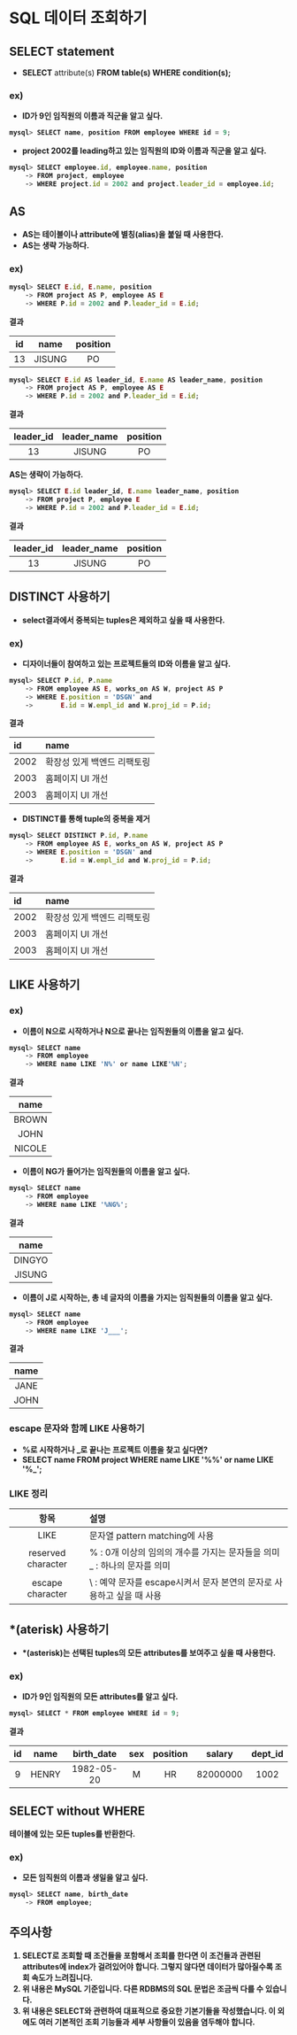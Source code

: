 # SQL 데이터 조회하기

## SELECT statement
- <b>SELECT</b> attribute(s) <b>FROM<b> table(s) <b>WHERE</b> condition(s);
### ex)
- ID가 9인 임직원의 이름과 직군을 알고 싶다.

```javascript
mysql> SELECT name, position FROM employee WHERE id = 9;
```

- project 2002를 leading하고 있는 임직원의 ID와 이름과 직군을 알고 싶다.

```javascript
mysql> SELECT employee.id, employee.name, position
    -> FROM project, employee
    -> WHERE project.id = 2002 and project.leader_id = employee.id;
```

## AS
- AS는 테이블이나 attribute에 별칭(alias)을 붙일 때 사용한다.
- AS는 생략 가능하다.

### ex)

```javascript
mysql> SELECT E.id, E.name, position
    -> FROM project AS P, employee AS E
    -> WHERE P.id = 2002 and P.leader_id = E.id;
```

결과

|id|name|position|
|:-:|:-:|:-:|
|13|JISUNG|PO|


```javascript
mysql> SELECT E.id AS leader_id, E.name AS leader_name, position
    -> FROM project AS P, employee AS E
    -> WHERE P.id = 2002 and P.leader_id = E.id;
```

결과

|leader_id|leader_name|position|
|:-:|:-:|:-:|
|13|JISUNG|PO|

<b>AS는 생략이 가능하다.</b>

```javascript
mysql> SELECT E.id leader_id, E.name leader_name, position
    -> FROM project P, employee E
    -> WHERE P.id = 2002 and P.leader_id = E.id;
```

결과

|leader_id|leader_name|position|
|:-:|:-:|:-:|
|13|JISUNG|PO|

## DISTINCT 사용하기
- select결과에서 중복되는 tuples은 제외하고 싶을 때 사용한다.

### ex)
- 디자이너들이 참여하고 있는 프로젝트들의 ID와 이름을 알고 싶다.

```javascript
mysql> SELECT P.id, P.name
    -> FROM employee AS E, works_on AS W, project AS P
    -> WHERE E.position = 'DSGN' and
    ->       E.id = W.empl_id and W.proj_id = P.id;
```

결과

|id|name|
|:-|:-|
|2002|확장성 있게 백엔드 리팩토링|
|2003|홈페이지 UI 개선|
|2003|홈페이지 UI 개선|

- DISTINCT를 통해 tuple의 중복을 제거
```javascript
mysql> SELECT DISTINCT P.id, P.name
    -> FROM employee AS E, works_on AS W, project AS P
    -> WHERE E.position = 'DSGN' and
    ->       E.id = W.empl_id and W.proj_id = P.id;
```

결과

|id|name|
|:-|:-|
|2002|확장성 있게 백엔드 리팩토링|
|2003|홈페이지 UI 개선|
|2003|홈페이지 UI 개선|

## LIKE 사용하기
### ex)
- 이름이 N으로 시작하거나 N으로 끝나는 임직원들의 이름을 알고 싶다.

```javascript
mysql> SELECT name
    -> FROM employee
    -> WHERE name LIKE 'N%' or name LIKE'%N';
```

결과

|name|
|:-:|
|BROWN|
|JOHN|
|NICOLE|

- 이름이 NG가 들어가는 임직원들의 이름을 알고 싶다.

```javascript
mysql> SELECT name
    -> FROM employee
    -> WHERE name LIKE '%NG%';
```

결과

|name|
|:-:|
|DINGYO|
|JISUNG|

- 이름이 J로 시작하는, 총 네 글자의 이름을 가지는 임직원들의 이름을 알고 싶다.

```javascript
mysql> SELECT name
    -> FROM employee
    -> WHERE name LIKE 'J___';
```

결과

|name|
|:-:|
|JANE|
|JOHN|

### escape 문자와 함께 LIKE 사용하기
- %로 시작하거나 _로 끝나는 프로젝트 이름을 찾고 싶다면?
- SELECT name FROM project WHERE name LIKE '\%%' or name LIKE '%\_';

### LIKE 정리

|항목|설명|
|:-:|:-|
|LIKE|문자열 pattern matching에 사용|
|reserved character|% : 0개 이상의 임의의 개수를 가지는 문자들을 의미 <br> _ : 하나의 문자를 의미
|escape character|\ : 예약 문자를 escape시켜서 문자 본연의 문자로 사용하고 싶을 때 사용

## *(aterisk) 사용하기
- *(asterisk)는 선택된 tuples의 모든 attributes를 보여주고 싶을 때 사용한다.
### ex)
- ID가 9인 임직원의 모든 attributes를 알고 싶다.

```javascript
mysql> SELECT * FROM employee WHERE id = 9;
```

결과

|id|name|birth_date|sex|position|salary|dept_id|
|:-:|:-:|:-:|:-:|:-:|:-:|:-:|
|9|HENRY|1982-05-20|M|HR|82000000|1002|

## SELECT without WHERE
테이블에 있는 모든 tuples를 반환한다.
### ex)
- 모든 임직원의 이름과 생일을 알고 싶다.

```javascript
mysql> SELECT name, birth_date
    -> FROM employee;
```

## 주의사항
1. SELECT로 조회할 때 조건들을 포함해서 조회를 한다면 이 조건들과 관련된 attributes에 index가 걸려있어야 합니다. 그렇지 않다면 데이터가 많아질수록 조회 속도가 느려집니다.
2. 위 내용은 MySQL 기준입니다. 다른 RDBMS의 SQL 문법은 조금씩 다를 수 있습니다.
3. 위 내용은 SELECT와 관련하여 대표적으로 중요한 기본기들을 작성했습니다. 이 외에도 여러 기본적인 조회 기능들과 세부 사항들이 있음을 염두해야 합니다.